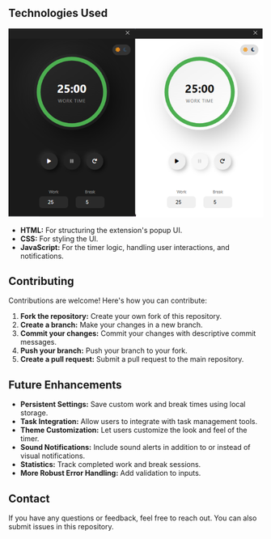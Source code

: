 
## Technologies Used
![Alt text for the image]( LightAndDark.png )
*   **HTML:** For structuring the extension's popup UI.
*   **CSS:** For styling the UI.
*   **JavaScript:** For the timer logic, handling user interactions, and notifications.

## Contributing

Contributions are welcome! Here's how you can contribute:

1.  **Fork the repository:** Create your own fork of this repository.
2.  **Create a branch:** Make your changes in a new branch.
3.  **Commit your changes:** Commit your changes with descriptive commit messages.
4.  **Push your branch:** Push your branch to your fork.
5.  **Create a pull request:** Submit a pull request to the main repository.

## Future Enhancements

*   **Persistent Settings:** Save custom work and break times using local storage.
*   **Task Integration:** Allow users to integrate with task management tools.
*   **Theme Customization:** Let users customize the look and feel of the timer.
*   **Sound Notifications:** Include sound alerts in addition to or instead of visual notifications.
*   **Statistics:** Track completed work and break sessions.
*   **More Robust Error Handling:** Add validation to inputs.

## Contact

If you have any questions or feedback, feel free to reach out. You can also submit issues in this repository.